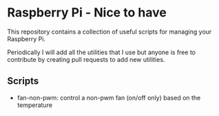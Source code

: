 # Raspberry Pi - Nice to have

This repository contains a collection of useful scripts for managing your Raspberry Pi.

Periodically I will add all the utilities that I use but anyone is free to contribute by creating pull requests to add new utilities.

## Scripts

- fan-non-pwm: control a non-pwm fan (on/off only) based on the temperature
